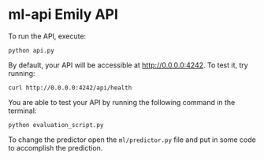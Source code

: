 
# ml-api Emily API

To run the API, execute: 
```
python api.py
```

By default, your API will be accessible at http://0.0.0.0:4242.
To test it, try running: 
```
curl http://0.0.0.0:4242/api/health
```

You are able to test your API by running the following command in the terminal:
```
python evaluation_script.py
```

To change the predictor open the `ml/predictor.py` file and put in some code to accomplish the prediction.